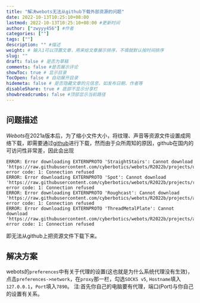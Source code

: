 ```yaml
---
title: "解决webots无法从github下载外部资源的问题"
date: 2022-10-13T10:25:10+08:00
lastmod: 2022-10-13T10:25:10+08:00 #更新时间
author: ["zwyyy456"] #作者
categories: [""]
tags: [""]
description: "" #描述
weight: # 输入1可以顶置文章，用来给文章展示排序，不填就默认按时间排序
slug: ""
draft: false # 是否为草稿
comments: false #是否展示评论
showToc: true # 显示目录
TocOpen: false # 自动展开目录
hidemeta: false # 是否隐藏文章的元信息，如发布日期、作者等
disableShare: true # 底部不显示分享栏
showbreadcrumbs: false #顶部显示当前路径
---
```

## 问题描述
*Webots*在2021a版本后，为了缩小文件大小，将纹理、声音等资源文件设置成网络下载，即需要通过[github](https://raw.githubusercontent.com/cyberbotics/webots/R2022b/)进行下载，然而由于众所周知的原因，github在国内的可访问性非常差，因此会出现
```
ERROR: Error downloading EXTERNPROTO 'StraightStairs': Cannot download 'https://raw.githubusercontent.com/cyberbotics/webots/R2022b/projects/objects/stairs/protos/StraightStairs.proto', error code: 1: Connection refused
ERROR: Error downloading EXTERNPROTO 'Spot': Cannot download 'https://raw.githubusercontent.com/cyberbotics/webots/R2022b/projects/robots/boston_dynamics/spot/protos/Spot.proto', error code: 1: Connection refused
ERROR: Error downloading EXTERNPROTO 'Roughcast': Cannot download 'https://raw.githubusercontent.com/cyberbotics/webots/R2022b/projects/appearances/protos/Roughcast.proto', error code: 1: Connection refused
ERROR: Error downloading EXTERNPROTO 'ThreadMetalPlate': Cannot download 'https://raw.githubusercontent.com/cyberbotics/webots/R2022b/projects/appearances/protos/ThreadMetalPlate.proto', error code: 1: Connection refused
```
即无法从github上把资源文件下载下来。

## 解决方案
webots的`preferences`中有关于代理的设置(这也就是为什么系统代理没有生效)，点击`preferences->network`，在`proxy`那一栏，勾选`SOCKS v5`, `Hostname`填入`127.0.0.1`，`Port`填入`7890`。
注:首先你自己的电脑要有代理，端口(Port)与你自己的设置有关系。

